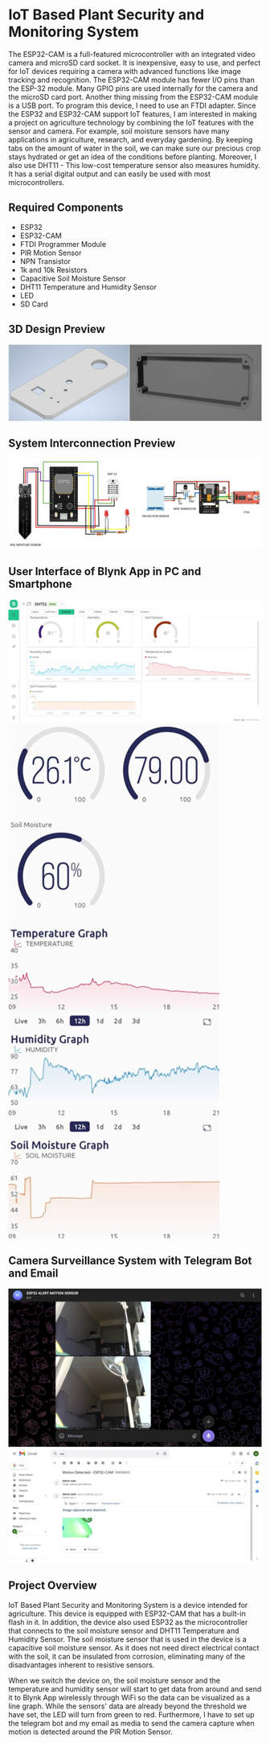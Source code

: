 # IoT Based Plant Security and Monitoring System

The ESP32-CAM is a full-featured microcontroller with an integrated video camera and microSD card socket. It is inexpensive, easy to use, and perfect for IoT devices requiring a camera with advanced functions like image tracking and recognition. The ESP32-CAM module has fewer I/O pins than the ESP-32 module. Many GPIO pins are used internally for the camera and the microSD card port. Another thing missing from the ESP32-CAM module is a USB port. To program this device, I need to use an FTDI adapter. Since the ESP32 and ESP32-CAM support IoT features, I am interested in making a project on agriculture technology by combining the IoT features with the sensor and camera. For example, soil moisture sensors have many applications in agriculture, research, and everyday gardening. By keeping tabs on the amount of water in the soil, we can make sure our precious crop stays hydrated or get an idea of the conditions before planting. Moreover, I also use DHT11 - This low-cost temperature sensor also measures humidity. It has a serial digital output and can easily be used with most microcontrollers.

## Required Components
- ESP32
- ESP32-CAM
- FTDI Programmer Module
- PIR Motion Sensor
- NPN Transistor
- 1k and 10k Resistors
- Capacitive Soil Moisture Sensor
- DHT11 Temperature and Humidity Sensor
- LED
- SD Card

## 3D Design Preview

![App Screenshot](Images/3d_design.jpg)

## System Interconnection Preview

![App Screenshot](Images/System_Interconnection.jpg)

## User Interface of Blynk App in PC and Smartphone

![App Screenshot](Images/PC_Interface.jpg)
![App Screenshot](Images/Smartphone_Interface.jpg)

## Camera Surveillance System with Telegram Bot and Email

![App Screenshot](Images/Telegram_bot.jpg)
![App Screenshot](Images/Email_bot.jpg)

## Project Overview

IoT Based Plant Security and Monitoring System is a device intended for agriculture. This device is equipped with ESP32-CAM that has a built-in flash in it. In addition, the device also used ESP32 as the microcontroller that connects to the soil moisture sensor and DHT11 Temperature and Humidity Sensor. The soil moisture sensor that is used in the device is a capacitive soil moisture sensor. As it does not need direct electrical contact with the soil, it can be insulated from corrosion, eliminating many of the disadvantages inherent to resistive sensors.

When we switch the device on, the soil moisture sensor and the temperature and humidity sensor will start to get data from around and send it to Blynk App wirelessly through WiFi so the data can be visualized as a line graph. While the sensors' data are already beyond the threshold we have set, the LED will turn from green to red. Furthermore, I have to set up the telegram bot and my email as media to send the camera capture when motion is detected around the PIR Motion Sensor.
